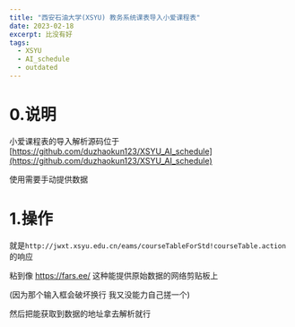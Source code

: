 ```yaml
---
title: "西安石油大学(XSYU) 教务系统课表导入小爱课程表"
date: 2023-02-18
excerpt: 比没有好
tags:
  - XSYU
  - AI_schedule
  - outdated
---
```


# 0.说明

小爱课程表的导入解析源码位于 [https://github.com/duzhaokun123/XSYU_AI_schedule](https://github.com/duzhaokun123/XSYU_AI_schedule)

使用需要手动提供数据

# 1.操作

就是`http://jwxt.xsyu.edu.cn/eams/courseTableForStd!courseTable.action`的响应

粘到像 https://fars.ee/ 这种能提供原始数据的网络剪贴板上

(因为那个输入框会破坏换行 我又没能力自己搓一个)

然后把能获取到数据的地址拿去解析就行